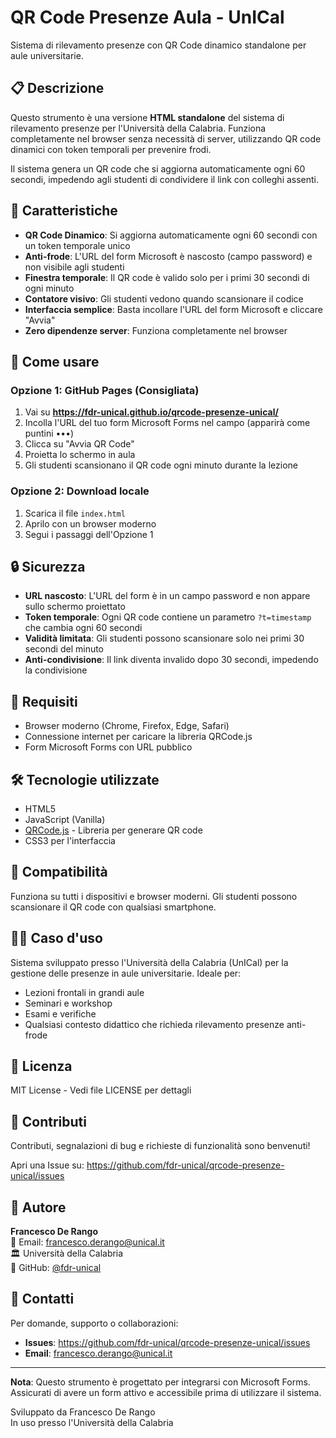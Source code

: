# QR Code Presenze Aula - UnICal

Sistema di rilevamento presenze con QR Code dinamico standalone per aule universitarie.

## 📋 Descrizione

Questo strumento è una versione **HTML standalone** del sistema di rilevamento presenze per l'Università della Calabria. Funziona completamente nel browser senza necessità di server, utilizzando QR code dinamici con token temporali per prevenire frodi.

Il sistema genera un QR code che si aggiorna automaticamente ogni 60 secondi, impedendo agli studenti di condividere il link con colleghi assenti.

## 🎯 Caratteristiche

- **QR Code Dinamico**: Si aggiorna automaticamente ogni 60 secondi con un token temporale unico
- **Anti-frode**: L'URL del form Microsoft è nascosto (campo password) e non visibile agli studenti
- **Finestra temporale**: Il QR code è valido solo per i primi 30 secondi di ogni minuto
- **Contatore visivo**: Gli studenti vedono quando scansionare il codice
- **Interfaccia semplice**: Basta incollare l'URL del form Microsoft e cliccare "Avvia"
- **Zero dipendenze server**: Funziona completamente nel browser

## 🚀 Come usare

### Opzione 1: GitHub Pages (Consigliata)

1. Vai su **https://fdr-unical.github.io/qrcode-presenze-unical/**
2. Incolla l'URL del tuo form Microsoft Forms nel campo (apparirà come puntini •••)
3. Clicca su "Avvia QR Code"
4. Proietta lo schermo in aula
5. Gli studenti scansionano il QR code ogni minuto durante la lezione

### Opzione 2: Download locale

1. Scarica il file `index.html`
2. Aprilo con un browser moderno
3. Segui i passaggi dell'Opzione 1

## 🔒 Sicurezza

- **URL nascosto**: L'URL del form è in un campo password e non appare sullo schermo proiettato
- **Token temporale**: Ogni QR code contiene un parametro `?t=timestamp` che cambia ogni 60 secondi
- **Validità limitata**: Gli studenti possono scansionare solo nei primi 30 secondi del minuto
- **Anti-condivisione**: Il link diventa invalido dopo 30 secondi, impedendo la condivisione

## 📝 Requisiti

- Browser moderno (Chrome, Firefox, Edge, Safari)
- Connessione internet per caricare la libreria QRCode.js
- Form Microsoft Forms con URL pubblico

## 🛠️ Tecnologie utilizzate

- HTML5
- JavaScript (Vanilla)
- [QRCode.js](https://davidshimjs.github.io/qrcodejs/) - Libreria per generare QR code
- CSS3 per l'interfaccia

## 📱 Compatibilità

Funziona su tutti i dispositivi e browser moderni. Gli studenti possono scansionare il QR code con qualsiasi smartphone.

## 👨‍🏫 Caso d'uso

Sistema sviluppato presso l'Università della Calabria (UnICal) per la gestione delle presenze in aule universitarie. Ideale per:
- Lezioni frontali in grandi aule
- Seminari e workshop
- Esami e verifiche  
- Qualsiasi contesto didattico che richieda rilevamento presenze anti-frode

## 📄 Licenza

MIT License - Vedi file LICENSE per dettagli

## 🤝 Contributi

Contributi, segnalazioni di bug e richieste di funzionalità sono benvenuti!

Apri una Issue su: https://github.com/fdr-unical/qrcode-presenze-unical/issues

## 👤 Autore

**Francesco De Rango**  
📧 Email: francesco.derango@unical.it  
🏛️ Università della Calabria  
🔗 GitHub: [@fdr-unical](https://github.com/fdr-unical)

## 📧 Contatti

Per domande, supporto o collaborazioni:

- **Issues**: https://github.com/fdr-unical/qrcode-presenze-unical/issues
- **Email**: francesco.derango@unical.it

---

**Nota**: Questo strumento è progettato per integrarsi con Microsoft Forms. Assicurati di avere un form attivo e accessibile prima di utilizzare il sistema.

Sviluppato da Francesco De Rango  
In uso presso l'Università della Calabria
